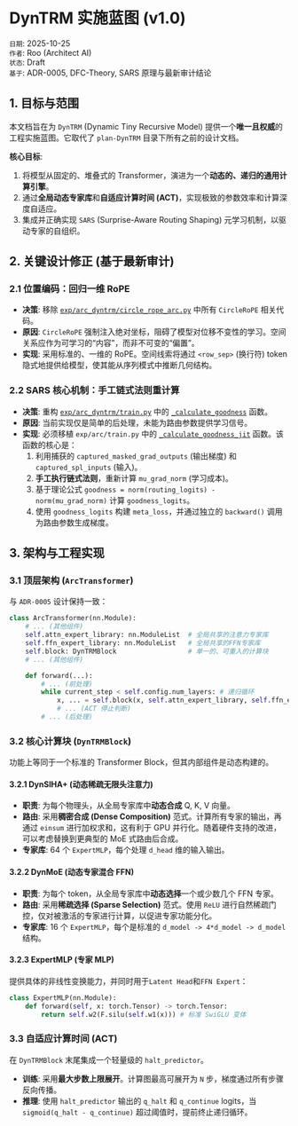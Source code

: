 # DynTRM 实施蓝图 (v1.0)

`日期`: 2025-10-25  
`作者`: Roo (Architect AI)  
`状态`: Draft  
`基于`: ADR-0005, DFC-Theory, SARS 原理与最新审计结论

## 1. 目标与范围

本文档旨在为 `DynTRM` (Dynamic Tiny Recursive Model) 提供一个**唯一且权威**的工程实施蓝图。它取代了 `plan-DynTRM` 目录下所有之前的设计文档。

**核心目标**:

1. 将模型从固定的、堆叠式的 Transformer，演进为一个**动态的、递归的通用计算引擎**。
2. 通过**全局动态专家库**和**自适应计算时间 (ACT)**，实现极致的参数效率和计算深度自适应。
3. 集成并正确实现 `SARS` (Surprise-Aware Routing Shaping) 元学习机制，以驱动专家的自组织。

## 2. 关键设计修正 (基于最新审计)

### 2.1 位置编码：回归一维 RoPE

- **决策**: 移除 [`exp/arc_dyntrm/circle_rope_arc.py`](exp/arc_dyntrm/circle_rope_arc.py) 中所有 `CircleRoPE` 相关代码。
- **原因**: `CircleRoPE` 强制注入绝对坐标，阻碍了模型对位移不变性的学习。空间关系应作为可学习的“内容”，而非不可变的“偏置”。
- **实现**: 采用标准的、一维的 RoPE。空间线索将通过 `<row_sep>` (换行符) token 隐式地提供给模型，使其能从序列模式中推断几何结构。

### 2.2 SARS 核心机制：手工链式法则重计算

- **决策**: 重构 [`exp/arc_dyntrm/train.py`](exp/arc_dyntrm/train.py) 中的 [`_calculate_goodness`](exp/arc_dyntrm/train.py:31) 函数。
- **原因**: 当前实现仅是简单的后处理，未能为路由参数提供学习信号。
- **实现**: 必须移植 `exp/arc/train.py` 中的 [`_calculate_goodness_jit`](exp/arc/train.py:75) 函数。该函数的核心是：
  1. 利用捕获的 `captured_masked_grad_outputs` (输出梯度) 和 `captured_spl_inputs` (输入)。
  2. **手工执行链式法则**，重新计算 `mu_grad_norm` (学习成本)。
  3. 基于理论公式 `goodness = norm(routing_logits) - norm(mu_grad_norm)` 计算 `goodness_logits`。
  4. 使用 `goodness_logits` 构建 `meta_loss`，并通过独立的 `backward()` 调用为路由参数生成梯度。

## 3. 架构与工程实现

### 3.1 顶层架构 (`ArcTransformer`)

与 `ADR-0005` 设计保持一致：

```python
class ArcTransformer(nn.Module):
    # ... (其他组件)
    self.attn_expert_library: nn.ModuleList  # 全局共享的注意力专家库
    self.ffn_expert_library: nn.ModuleList   # 全局共享的FFN专家库
    self.block: DynTRMBlock                  # 单一的、可重入的计算块
    # ... (其他组件)

    def forward(...):
        # ... (前处理)
        while current_step < self.config.num_layers: # 递归循环
            x, ... = self.block(x, self.attn_expert_library, self.ffn_expert_library, ...)
            # ... (ACT 停止判断)
        # ... (后处理)
```

### 3.2 核心计算块 (`DynTRMBlock`)

功能上等同于一个标准的 Transformer Block，但其内部组件是动态构建的。

#### 3.2.1 DynSIHA+ (动态稀疏无限头注意力)

- **职责**: 为每个物理头，从全局专家库中**动态合成** Q, K, V 向量。
- **路由**: 采用**稠密合成 (Dense Composition)** 范式。计算所有专家的输出，再通过 `einsum` 进行加权求和，这有利于 GPU 并行化。随着硬件支持的改进，可以考虑替换到更典型的 MoE 式路由后合成。
- **专家库**: 64 个 `ExpertMLP`，每个处理 `d_head` 维的输入输出。

#### 3.2.2 DynMoE (动态专家混合 FFN)

- **职责**: 为每个 token，从全局专家库中**动态选择**一个或少数几个 FFN 专家。
- **路由**: 采用**稀疏选择 (Sparse Selection)** 范式。使用 `ReLU` 进行自然稀疏门控，仅对被激活的专家进行计算，以促进专家功能分化。
- **专家库**: 16 个 `ExpertMLP`，每个是标准的 `d_model -> 4*d_model -> d_model` 结构。

#### 3.2.3 ExpertMLP (专家 MLP)

提供具体的非线性变换能力，并同时用于`Latent Head`和`FFN Expert`：

```python
class ExpertMLP(nn.Module):
    def forward(self, x: torch.Tensor) -> torch.Tensor:
        return self.w2(F.silu(self.w1(x))) # 标准 SwiGLU 变体
```

### 3.3 自适应计算时间 (ACT)

在 `DynTRMBlock` 末尾集成一个轻量级的 `halt_predictor`。

- **训练**: 采用**最大步数上限展开**。计算图最高可展开为 `N` 步，梯度通过所有步骤反向传播。
- **推理**: 使用 `halt_predictor` 输出的 `q_halt` 和 `q_continue` logits，当 `sigmoid(q_halt - q_continue)` 超过阈值时，提前终止递归循环。
